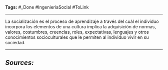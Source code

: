 **Tags:** #_Done 
#IngenieríaSocial  #ToLink 
- - -
La socialización es el proceso de aprendizaje a través del cuál el individuo incorpora los elementos de una cultura implica la adquisición de normas, valores, costumbres, creencias, roles, expectativas, lenguajes y otros conocimientos socioculturales que le permiten al individuo vivir en su sociedad. 
- - - 
## ***Sources:***